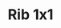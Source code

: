 ---
title:  "Rib 1x1"
category: stitches
description: "This is a test."
published: true
js_gist: "3e6ca529159506fff980e95685542c45"
knitout_gist: "a2f65b609d5430b1f3ffbf70cbf6e13d"
image: "assets/images/20190313_203640.jpg"
---